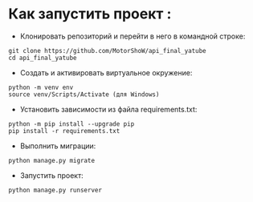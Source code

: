 # Как запустить проект :
- Клонировать репозиторий и перейти в него в командной строке:
```
git clone https://github.com/MotorShoW/api_final_yatube
cd api_final_yatube
```
- Cоздать и активировать виртуальное окружение:
```
python -m venv env
source venv/Scripts/Activate (для Windows)
```
- Установить зависимости из файла requirements.txt:
```
python -m pip install --upgrade pip
pip install -r requirements.txt
```
- Выполнить миграции:
```
python manage.py migrate
```
- Запустить проект:
```
python manage.py runserver
```
